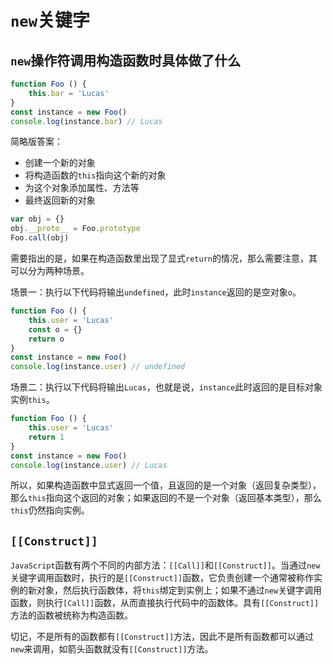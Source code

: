 # `new`关键字

## `new`操作符调用构造函数时具体做了什么

```js
function Foo () {
    this.bar = 'Lucas'
}
const instance = new Foo()
console.log(instance.bar) // Lucas
```

简略版答案：

- 创建一个新的对象
- 将构造函数的`this`指向这个新的对象
- 为这个对象添加属性、方法等
- 最终返回新的对象

```js
var obj = {}
obj.__proto__ = Foo.prototype
Foo.call(obj)
```

需要指出的是，如果在构造函数里出现了显式`return`的情况，那么需要注意，其可以分为两种场景。

场景一：执行以下代码将输出`undefined`，此时`instance`返回的是空对象`o`。

```js
function Foo () {
    this.user = 'Lucas'
    const o = {}
    return o
}
const instance = new Foo()
console.log(instance.user) // undefined
```

场景二：执行以下代码将输出`Lucas`，也就是说，`instance`此时返回的是目标对象实例`this`。

```js
function Foo () {
    this.user = 'Lucas'
    return 1
}
const instance = new Foo()
console.log(instance.user) // Lucas
```

所以，如果构造函数中显式返回一个值，且返回的是一个对象（返回复杂类型），那么`this`指向这个返回的对象；如果返回的不是一个对象（返回基本类型），那么`this`仍然指向实例。

## `[[Construct]]`

`JavaScript`函数有两个不同的内部方法：`[[Call]]`和`[[Construct]]`。当通过`new`关键字调用函数时，执行的是`[[Construct]]`函数，它负责创建一个通常被称作实例的新对象，然后执行函数体，将`this`绑定到实例上；如果不通过`new`关键字调用函数，则执行`[Call]]`函数，从而直接执行代码中的函数体。具有`[[Construct]]`方法的函数被统称为构造函数。

切记，不是所有的函数都有`[[Construct]]`方法，因此不是所有函数都可以通过`new`来调用，如箭头函数就没有`[[Construct]]`方法。

